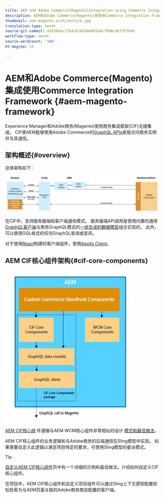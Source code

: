 ```yaml
---
title: AEM and Adobe Commerce(Magento)Integration using Commerce Integration Framework
description: AEM和Adobe Commerce(Magento)是使用Commerce Integration Framework(CIF)无缝集成的。 CIF使AEM能够访问Magento实例并通过GraphQL与Magento通信。 它还允许AEM作者使用产品和类别选择器以及产品控制台浏览从Magento按需获取的产品和类别数据。 此外，CIF提供开箱即用的店面，可加速商业项目。
thumbnail: aem-magento-architecture.jpg
translation-type: tm+mt
source-git-commit: da538dac17b4c6182b44801b4c79d6cdbf35f640
workflow-type: tm+mt
source-wordcount: '340'
ht-degree: 1%

---
```


# AEM和Adobe Commerce(Magento)集成使用Commerce Integration Framework {#aem-magento-framework}

Experience Manager和Adobe商务(Magento)使用商务集成框架(CIF)无缝集成。 CIF使AEM能够使用Adobe Commerce的[GraphQL APIs](https://devdocs.magento.com/guides/v2.4/graphql/)直接访问商务实例并与其通信。

## 架构概述{#overview}

总体架构如下：

![CIF架构概述](../assets/AEM_Magento_Architecture.png)

在CIF中，支持服务器端和客户端通信模式。
服务器端API调用是使用内置的通用[GraphQL客户端](https://github.com/adobe/commerce-cif-graphql-client)与商务GraphQL模式的[一组生成的数据模型](https://github.com/adobe/commerce-cif-magento-graphql)组合实现的。 此外，可以使用GQL格式的任何GraphQL查询或变异。

对于使用[React](https://reactjs.org/)构建的客户端组件，使用[Apollo Client](https://www.apollographql.com/docs/react/)。

## AEM CIF核心组件架构{#cif-core-components}

![AEM CIF核心组件架构](../assets/cif-component-architecture.jpg)

[AEM CIF核心组](https://github.com/adobe/aem-core-cif-components) 件遵循与AEM WCM核心组件非常相似的设计 [模式和最佳做法](https://github.com/adobe/aem-core-wcm-components)。

AEM CIF核心组件的业务逻辑和与Adobe商务的后端通信在Sling模型中实现。 如果需要自定义此逻辑以满足项目特定的要求，可使用Sling模型的委派模式。

>[!TIP]
>
>[自定义AEM CIF核心组件](../customizing/customize-cif-components.md)页中有一个详细的示例和最佳做法，介绍如何自定义CIF核心组件。

在项目中，AEM CIF核心组件和自定义项目组件可以通过Sling上下文感知配置轻松检索为与AEM页面关联的Adobe商务商店配置的客户端。
